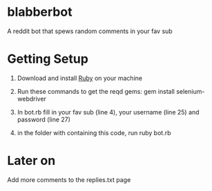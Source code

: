 blabberbot
==========

A reddit bot that spews random comments in your fav sub

Getting Setup
===============
1. Download and install [Ruby](https://www.ruby-lang.org/en/downloads/) on your machine 
2. Run these commands to get the reqd gems:
    gem install selenium-webdriver

3. In bot.rb fill in your fav sub (line 4), your username (line 25) and password (line 27)

4. in the folder with containing this code, run
    ruby bot.rb  

Later on
=========
Add more comments to the replies.txt page
